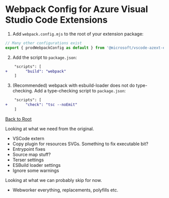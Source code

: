 # Webpack Config for Azure Visual Studio Code Extensions

1. Add `webpack.config.mjs` to the root of your extension package:
```js
// Many other configurations exist
export { prodWebpackConfig as default } from '@microsoft/vscode-azext-eng';
```

2. Add the script to `package.json`:
```diff
    "scripts": [
+        "build": "webpack"
    ]
```

3. (Recommended) webpack with esbuild-loader does not do type-checking. Add a type-checking script to `package.json`:
```diff
    "scripts": [
+        "check": "tsc --noEmit"
    ]
```

[Back to Root](../../README.md)

Looking at what we need from the original.

- VSCode extern
- Copy plugin for resources SVGs. Something to fix executable bit?
- Entrypoint fixes
- Source map stuff?
- Terser settings
- ESBuild loader settings
- Ignore some warnings

Looking at what we can probably skip for now.

- Webworker everything, replacements, polyfills etc.
